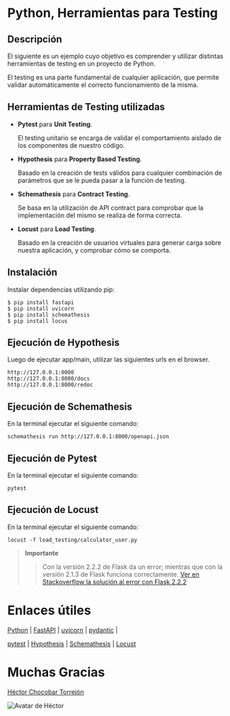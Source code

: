 # Python, Herramientas para Testing

## Descripción

El siguiente es un ejemplo cuyo objetivo es comprender y utilizar distintas herramientas de testing en un proyecto de Python.

El testing es una parte fundamental de cualquier aplicación, que permite validar automáticamente el correcto funcionamiento de la misma. 

## Herramientas de Testing utilizadas

- **Pytest** para **Unit Testing**.

  El testing unitario se encarga de validar el comportamiento aislado de los componentes de nuestro código.


- **Hypothesis** para **Property Based Testing**.

  Basado en la creación de tests válidos para cualquier combinación de parámetros que se le pueda pasar a la función de testing.


- **Schemathesis** para **Contract Testing**. 

  Se basa en la utilización de API contract para comprobar que la implementación del mismo se realiza de forma correcta.


- **Locust** para **Load Testing**.

  Basado en la creación de usuarios virtuales para generar carga sobre nuestra aplicación, y comprobar cómo se comporta.

## Instalación

Instalar dependencias utilizando pip:

    $ pip install fastapi
    $ pip install uvicorn
    $ pip install schemathesis
    $ pip install locus

## Ejecución de Hypothesis

Luego de ejecutar app/main, utilizar las siguientes urls en el browser.

    http://127.0.0.1:8000
    http://127.0.0.1:8000/docs
    http://127.0.0.1:8000/redoc

## Ejecución de Schemathesis

En la terminal ejecutar el siguiente comando:

    schemathesis run http://127.0.0.1:8000/openapi.json

## Ejecución de Pytest

En la terminal ejecutar el siguiente comando:

    pytest

## Ejecución de Locust

En la terminal ejecutar el siguiente comando:

    locust -f load_testing/calculator_user.py 

> **Importante** 
> >Con la versión 2.2.2 de Flask da un error; mientras que con la versión 2.1.3 de Flask funciona correctamente.
> > [Ver en Stackoverflow la solución al error con Flask 2.2.2](https://stackoverflow.com/questions/73337927/typeerror-init-got-an-unexpected-keyword-argument-unbound-message)


# Enlaces útiles

[Python](https://www.python.org) | 
[FastAPI](https://fastapi.tiangolo.com/) |
[uvicorn](https://www.uvicorn.org/) |
[pydantic](https://pydantic-docs.helpmanual.io/) |

[pytest](https://docs.pytest.org/en/stable/) |
[Hypothesis](https://hypothesis.readthedocs.io/en/latest/) |
[Schemathesis](https://schemathesis.readthedocs.io/en/stable/) |
[Locust](https://docs.locust.io/en/stable/)

# Muchas Gracias

[Héctor Chocobar Torrejón](http://chocobar.net)

![Avatar de Héctor](https://en.gravatar.com/userimage/146115819/41a333edd75fea5257a0a684c76cf977.png)
